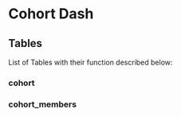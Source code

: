 # Cohort Dash

## Tables

List of Tables with their function described below:

### cohort

### cohort_members
